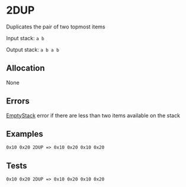 # 2DUP

Duplicates the pair of two topmost items

Input stack: `a b`

Output stack: `a b a b`

## Allocation

None

## Errors

[EmptyStack](./ERRORS/EmptyStack.md) error if there are less than two items available on the stack

## Examples

```
0x10 0x20 2DUP => 0x10 0x20 0x10 0x20 
```

## Tests

```
0x10 0x20 2DUP => 0x10 0x20 0x10 0x20
```